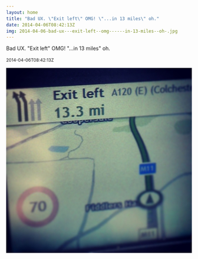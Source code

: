 ```yaml
---
layout: home
title: "Bad UX. \"Exit left\" OMG! \"...in 13 miles\" oh."
date: 2014-04-06T08:42:13Z
img: 2014-04-06-bad-ux---exit-left--omg------in-13-miles--oh-.jpg
---
```


Bad UX. "Exit left" OMG! "...in 13 miles" oh.

<small>2014-04-06T08:42:13Z</small>

![Bad UX. "Exit left" OMG! "...in 13 miles" oh.](2014-04-06-bad-ux---exit-left--omg------in-13-miles--oh-.jpg)
